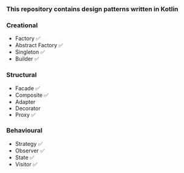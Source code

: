 ### This repository contains design patterns written in Kotlin   

### Creational
- Factory ✅
- Abstract Factory ✅
- Singleton ✅
- Builder ✅

### Structural
- Facade ✅
- Composite ✅
- Adapter
- Decorator
- Proxy ✅

### Behavioural
- Strategy ✅
- Observer ✅
- State ✅
- Visitor ✅



